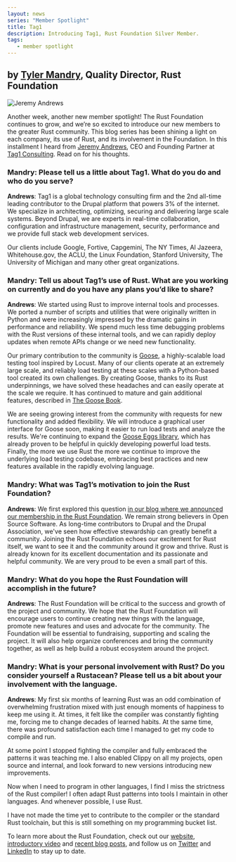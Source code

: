 ```yaml
---
layout: news
series: "Member Spotlight"
title: Tag1
description: Introducing Tag1, Rust Foundation Silver Member.
tags:
   - member spotlight
---
```


<h2>by <a href="https://github.com/tmandry">Tyler Mandry</a>, Quality Director, Rust Foundation </h2>

![Jeremy Andrews](/img/news/2021-10-26-member-spotlight-tag1/member_spotlight_jeremy_andrews.png)

Another week, another new member spotlight! The Rust Foundation continues to grow, and we’re so excited to introduce our new members to the greater Rust community. This blog series has been shining a light on each company, its use of Rust, and its involvement in the Foundation. In this installment I heard from [Jeremy Andrews](https://www.linkedin.com/in/jeremyandrews/), CEO and Founding Partner at [Tag1 Consulting](https://www.tag1consulting.com/). Read on for his thoughts.

### Mandry: Please tell us a little about Tag1. What do you do and who do you serve?

**Andrews**: Tag1 is a global technology consulting firm and the 2nd all-time leading contributor to the Drupal platform that powers 3% of the internet. We specialize in architecting, optimizing, securing and delivering large scale systems. Beyond Drupal, we are experts in real-time collaboration, configuration and infrastructure management, security, performance and we provide full stack web development services.

Our clients include Google, Fortive, Capgemini, The NY Times, Al Jazeera, Whitehouse.gov, the ACLU, the Linux Foundation, Stanford University, The University of Michigan and many other great organizations.

### Mandry: Tell us about Tag1’s use of Rust. What are you working on currently and do you have any plans you’d like to share?

**Andrews**: We started using Rust to improve internal tools and processes. We ported a number of scripts and utilities that were originally written in Python and were increasingly impressed by the dramatic gains in performance and reliability. We spend much less time debugging problems with the Rust versions of these internal tools, and we can rapidly deploy updates when remote APIs change or we need new functionality.

Our primary contribution to the community is [Goose](https://goose.rs/), a highly-scalable load testing tool inspired by Locust. Many of our clients operate at an extremely large scale, and reliably load testing at these scales with a Python-based tool created its own challenges. By creating Goose, thanks to its Rust underpinnings, we have solved these headaches and can easily operate at the scale we require. It has continued to mature and gain additional features, described in [The Goose Book](https://book.goose.rs/).

We are seeing growing interest from the community with requests for new functionality and added flexibility. We will introduce a graphical user interface for Goose soon, making it easier to run load tests and analyze the results. We're continuing to expand the [Goose Eggs library](https://docs.rs/goose-eggs/), which has already proven to be helpful in quickly developing powerful load tests. Finally, the more we use Rust the more we continue to improve the underlying load testing codebase, embracing best practices and new features available in the rapidly evolving language.

### Mandry: What was Tag1’s motivation to join the Rust Foundation? 

**Andrews**: We first explored this question [in our blog where we announced our membership in the Rust Foundation](https://www.tag1consulting.com/blog/tag1-joins-rust-foundation-first-silver-member). We remain strong believers in Open Source Software. As long-time contributors to Drupal and the Drupal Association, we've seen how effective stewardship can greatly benefit a community. Joining the Rust Foundation echoes our excitement for Rust itself, we want to see it and the community around it grow and thrive. Rust is already known for its excellent documentation and its passionate and helpful community. We are very proud to be even a small part of this.

### Mandry: What do you hope the Rust Foundation will accomplish in the future? 

**Andrews**: The Rust Foundation will be critical to the success and growth of the project and community. We hope that the Rust Foundation will encourage users to continue creating new things with the language, promote new features and uses and advocate for the community. The Foundation will be essential to fundraising, supporting and scaling the project. It will also help organize conferences and bring the community together, as well as help build a robust ecosystem around the project. 

### Mandry: What is your personal involvement with Rust? Do you consider yourself a Rustacean? Please tell us a bit about your involvement with the language.

**Andrews**: My first six months of learning Rust was an odd combination of overwhelming frustration mixed with just enough moments of happiness to keep me using it. At times, it felt like the compiler was constantly fighting me, forcing me to change decades of learned habits. At the same time, there was profound satisfaction each time I managed to get my code to compile and run.
 
At some point I stopped fighting the compiler and fully embraced the patterns it was teaching me. I also enabled Clippy on all my projects, open source and internal, and look forward to new versions introducing new improvements.
 
Now when I need to program in other languages, I find I miss the strictness of the Rust compiler! I often adapt Rust patterns into tools I maintain in other languages. And whenever possible, I use Rust.
 
I have not made the time yet to contribute to the compiler or the standard Rust toolchain, but this is still something on my programming bucket list.

To learn more about the Rust Foundation, check out our [website](https://foundation.rust-lang.org), [introductory video](https://www.youtube.com/watch?v=AI4lPN0BqGc) and [recent blog posts](https://foundation.rust-lang.org/posts/), and follow us on [Twitter](https://twitter.com/rust_foundation) and [LinkedIn](https://www.linkedin.com/company/rust-foundation/) to stay up to date.  
